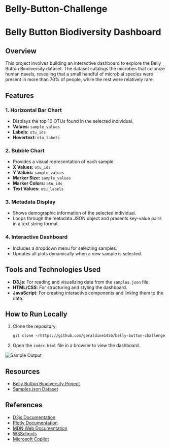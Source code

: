 # Belly-Button-Challenge 

# Belly Button Biodiversity Dashboard

## Overview
This project involves building an interactive dashboard to explore the Belly Button Biodiversity dataset. The dataset catalogs the microbes that colonize human navels, revealing that a small handful of microbial species were present in more than 70% of people, while the rest were relatively rare.

## Features
### 1. Horizontal Bar Chart
- Displays the top 10 OTUs found in the selected individual.
- **Values:** `sample_values`
- **Labels:** `otu_ids`
- **Hovertext:** `otu_labels`

### 2. Bubble Chart
- Provides a visual representation of each sample.
- **X Values:** `otu_ids`
- **Y Values:** `sample_values`
- **Marker Size:** `sample_values`
- **Marker Colors:** `otu_ids`
- **Text Values:** `otu_labels`

### 3. Metadata Display
- Shows demographic information of the selected individual.
- Loops through the metadata JSON object and presents key-value pairs in a text string format.

### 4. Interactive Dashboard
- Includes a dropdown menu for selecting samples.
- Updates all plots dynamically when a new sample is selected.

## Tools and Technologies Used
- **D3.js**: For reading and visualizing data from the `samples.json` file.
- **HTML/CSS**: For structuring and styling the dashboard.
- **JavaScript**: For creating interactive components and linking them to the data.

## How to Run Locally
1. Clone the repository:
   ```bash
   git clone <rhttps://github.com/geraldine1456/belly-button-challenge.git>

2. Open the  `index.html` file in a browser to view the dashboard.


![Sample Output](sample_html.png)


## Resources
- [Belly Button Biodiversity Project](https://robdunnlab.com/projects/belly-button-biodiversity/)
- [Samples.json Dataset](https://static.bc-edx.com/data/dl-1-2/m14/lms/starter/samples.json)

## References

-   [D3js Documentation](https://d3js.org/getting-started)
-   [Plotly Documentation](https://plotly.com/javascript/)
-   [MDN Web Documentation](https://developer.mozilla.org/en-US/docs/Web/JavaScript/Reference/Global_Objects/Array/filter)
-   [W3Schools](https://www.w3schools.com/)
-   [Microsoft Copilot](https://copilot.microsoft.com/)  
